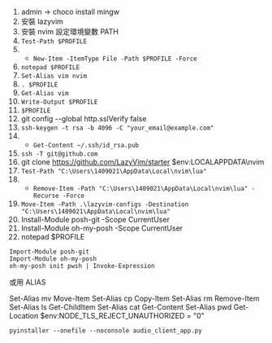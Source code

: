 
1. admin -> choco install mingw
2. 安裝 lazyvim
3. 安裝 nvim 設定環境變數 PATH
4. `Test-Path $PROFILE`
5. - `New-Item -ItemType File -Path $PROFILE -Force`
6. `notepad $PROFILE`
7. `Set-Alias vim nvim`
8.  `. $PROFILE`
9. `Get-Alias vim`
10. `Write-Output $PROFILE`
11.  `$PROFILE`
12. git config --global http.sslVerify false
13. `ssh-keygen -t rsa -b 4096 -C "your_email@example.com"`
14. - `Get-Content ~/.ssh/id_rsa.pub`
15. `ssh -T git@github.com`
16. git clone https://github.com/LazyVim/starter $env:LOCALAPPDATA\nvim 
17. `Test-Path "C:\Users\1409021\AppData\Local\nvim\lua"`
18. - `Remove-Item -Path "C:\Users\1409021\AppData\Local\nvim\lua" -Recurse -Force`
19. `Move-Item -Path .\lazyvim-configs -Destination "C:\Users\1409021\AppData\Local\nvim\lua"`
20. Install-Module posh-git -Scope CurrentUser
21. Install-Module oh-my-posh -Scope CurrentUser
22. notepad $PROFILE
```
Import-Module posh-git
Import-Module oh-my-posh
oh-my-posh init pwsh | Invoke-Expression
```

或用 ALIAS

Set-Alias mv Move-Item
Set-Alias cp Copy-Item
Set-Alias rm Remove-Item 
Set-Alias ls Get-ChildItem 
Set-Alias cat Get-Content
Set-Alias pwd Get-Location
$env:NODE_TLS_REJECT_UNAUTHORIZED = "0"

`pyinstaller --onefile --noconsole audio_client_app.py`